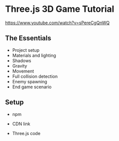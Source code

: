 # Three.js 3D Game Tutorial

https://www.youtube.com/watch?v=sPereCgQnWQ

## The Essentials

- Project setup
- Materials and lighting
- Shadows
- Gravity
- Movement
- Full collision detection
- Enemy spawning
- End game scenario

## Setup

- npm

- CDN link

- Three.js code

